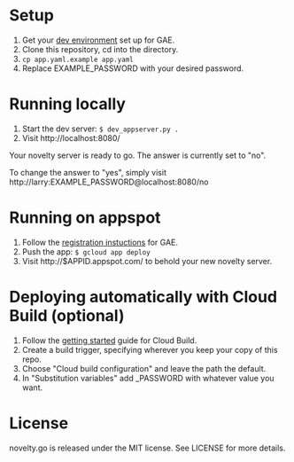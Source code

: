 Setup
===

1. Get your
  [dev environment](https://developers.google.com/appengine/docs/go/gettingstarted/devenvironment)
  set up for GAE.
2. Clone this repository, cd into the directory.
3. ```cp app.yaml.example app.yaml```
4. Replace EXAMPLE_PASSWORD with your desired password.

Running locally
===

1. Start the dev server: ```$ dev_appserver.py .```
2. Visit http://localhost:8080/

Your novelty server is ready to go. The answer is currently set to "no".

To change the answer to "yes", simply visit
http://larry:EXAMPLE_PASSWORD@localhost:8080/no

Running on appspot
===

1. Follow the
   [registration instuctions](https://developers.google.com/appengine/docs/go/gettingstarted/uploading)
   for GAE.
2. Push the app: ```$ gcloud app deploy```
3. Visit http://$APPID.appspot.com/ to behold your new novelty server.

Deploying automatically with Cloud Build (optional)
===

1. Follow the
   [getting started](https://cloud.google.com/source-repositories/docs/quickstart-triggering-builds-with-source-repositories#grant_gae_name_access_to_the_builder_name_service_account)
   guide for Cloud Build.
2. Create a build trigger, specifying wherever you keep your copy of this repo.
3. Choose "Cloud build configuration" and leave the path the default.
4. In "Substitution variables" add _PASSWORD with whatever value you want.

License
===

novelty.go is released under the MIT license. See LICENSE for more details.
